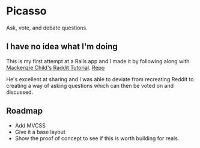 # Picasso

Ask, vote, and debate questions.

## I have no idea what I'm doing

This is my first attempt at a Rails app and I made it by following along with [Mackenzie Child's Raddit Tutorial](https://www.unicasts.com/screencasts/how-to-build-reddit-clone-rails). [Repo](https://github.com/mackenziechild/raddit)

He's excellent at sharing and I was able to deviate from recreating Reddit to creating a way of asking questions which can then be voted on and discussed.

## Roadmap

- Add MVCSS
- Give it a base layout
- Show the proof of concept to see if this is worth building for reals.